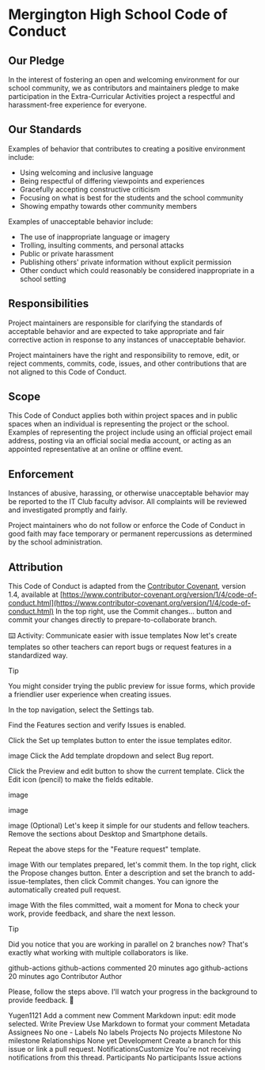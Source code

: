 # Mergington High School Code of Conduct

## Our Pledge

In the interest of fostering an open and welcoming environment for
our school community, we as contributors and maintainers pledge to
make participation in the Extra-Curricular Activities project a
respectful and harassment-free experience for everyone.

## Our Standards

Examples of behavior that contributes to creating a positive environment include:

- Using welcoming and inclusive language
- Being respectful of differing viewpoints and experiences
- Gracefully accepting constructive criticism
- Focusing on what is best for the students and the school community
- Showing empathy towards other community members

Examples of unacceptable behavior include:

- The use of inappropriate language or imagery
- Trolling, insulting comments, and personal attacks
- Public or private harassment
- Publishing others' private information without explicit permission
- Other conduct which could reasonably be considered inappropriate in a school setting

## Responsibilities

Project maintainers are responsible for clarifying the standards of
acceptable behavior and are expected to take appropriate and fair
corrective action in response to any instances of unacceptable behavior.

Project maintainers have the right and responsibility to remove, edit,
or reject comments, commits, code, issues, and other contributions that
are not aligned to this Code of Conduct.

## Scope

This Code of Conduct applies both within project spaces and in public spaces
when an individual is representing the project or the school. Examples of
representing the project include using an official project email address,
posting via an official social media account, or acting as an appointed
representative at an online or offline event.

## Enforcement

Instances of abusive, harassing, or otherwise unacceptable behavior may be
reported to the IT Club faculty advisor. All complaints will be reviewed and
investigated promptly and fairly.

Project maintainers who do not follow or enforce the Code of Conduct in good faith may
face temporary or permanent repercussions as determined by the school administration.

## Attribution

This Code of Conduct is adapted from the [Contributor Covenant](https://www.contributor-covenant.org),
version 1.4, available at [https://www.contributor-covenant.org/version/1/4/code-of-conduct.html](https://www.contributor-covenant.org/version/1/4/code-of-conduct.html)
In the top right, use the Commit changes... button and commit your changes directly to prepare-to-collaborate branch.

⌨️ Activity: Communicate easier with issue templates
Now let's create templates so other teachers can report bugs or request features in a standardized way.

Tip

You might consider trying the public preview for issue forms, which provide a friendlier user experience when creating issues.

In the top navigation, select the Settings tab.

Find the Features section and verify Issues is enabled.


Click the Set up templates button to enter the issue templates editor.

image
Click the Add template dropdown and select Bug report.


Click the Preview and edit button to show the current template. Click the Edit icon (pencil) to make the fields editable.

image

image

image
(Optional) Let's keep it simple for our students and fellow teachers. Remove the sections about Desktop and Smartphone details.

Repeat the above steps for the "Feature request" template.

image
With our templates prepared, let's commit them. In the top right, click the Propose changes button. Enter a description and set the branch to add-issue-templates, then click Commit changes. You can ignore the automatically created pull request.

image
With the files committed, wait a moment for Mona to check your work, provide feedback, and share the next lesson.

Tip

Did you notice that you are working in parallel on 2 branches now? That's exactly what working with multiple collaborators is like.

github-actions
github-actions commented 20 minutes ago
github-actions
20 minutes ago
Contributor
Author


Please, follow the steps above.
I'll watch your progress in the background to provide feedback. 🧐

Yugen1121
Add a comment
new Comment
Markdown input: edit mode selected.
Write
Preview
Use Markdown to format your comment
Metadata
Assignees
No one - 
Labels
No labels
Projects
No projects
Milestone
No milestone
Relationships
None yet
Development
Create a branch for this issue or link a pull request.
NotificationsCustomize
You're not receiving notifications from this thread.
Participants
No participants
Issue actions
